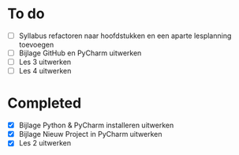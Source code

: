 # To do

- [ ] Syllabus refactoren naar hoofdstukken en een aparte lesplanning toevoegen
- [ ] Bijlage GitHub en PyCharm uitwerken
- [ ] Les 3 uitwerken
- [ ] Les 4 uitwerken

# Completed

- [x] Bijlage Python & PyCharm installeren uitwerken
- [x] Bijlage Nieuw Project in PyCharm uitwerken
- [x] Les 2 uitwerken
